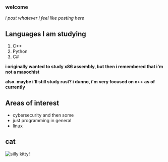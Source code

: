 ### welcome

*i post whatever i feel like posting here*


## Languages I am studying

1. C++
2. Python
3. C#

**i originally wanted to study x86 assembly, but then i remembered that i'm not a masochist**

**also. maybe i'll still study rust? i dunno, i'm very focused on c++ as of currently**

## Areas of interest
- cybersecurity and then some
- just programming in general
- linux

## cat
![silly kitty!](https://i1.sndcdn.com/artworks-zyYqA8D0BdfuyH28-WeeHrw-t1080x1080.jpg)
